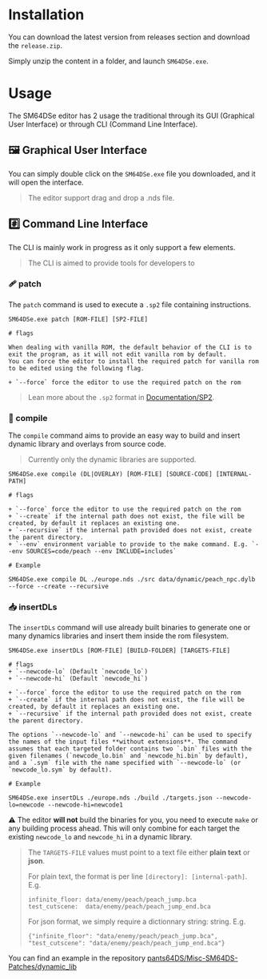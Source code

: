 # Installation

You can download the latest version from releases section and download the `release.zip`.

Simply unzip the content in a folder, and launch `SM64DSe.exe`.

# Usage

The SM64DSe editor has 2 usage the traditional through its GUI (Graphical User Interface) or through CLI (Command Line Interface).

## 🖼️ Graphical User Interface

You can simply double click on the `SM64DSe.exe` file you downloaded, and it will open the interface.

> The editor support drag and drop a .nds file.

## #️⃣ Command Line Interface

The CLI is mainly work in progress as it only support a few elements.

> The CLI is aimed to provide tools for developers to 

### **🩹 patch**

The `patch` command is used to execute a `.sp2` file containing instructions.
````
SM64DSe.exe patch [ROM-FILE] [SP2-FILE]

# flags

When dealing with vanilla ROM, the default behavior of the CLI is to exit the program, as it will not edit vanilla rom by default. 
You can force the editor to install the required patch for vanilla rom to be edited using the following flag.

+ `--force` force the editor to use the required patch on the rom
````

> Lean more about the `.sp2` format in [Documentation/SP2](Documentation/SP2.md).

### **🔨 compile**

The `compile` command aims to provide an easy way to build and insert dynamic library and overlays from source code.

> Currently only the dynamic libraries are supported.

````
SM64DSe.exe compile (DL|OVERLAY) [ROM-FILE] [SOURCE-CODE] [INTERNAL-PATH]

# flags

+ `--force` force the editor to use the required patch on the rom
+ `--create` if the internal path does not exist, the file will be created, by default it replaces an existing one.
+ `--recursive` if the internal path provided does not exist, create the parent directory.
+ `--env` environment variable to provide to the make command. E.g. `--env SOURCES=code/peach --env INCLUDE=includes` 

# Example

SM64DSe.exe compile DL ./europe.nds ./src data/dynamic/peach_npc.dylb --force --create --recursive
````

### **📥 insertDLs**

The `insertDLs` command will use already built binaries to generate one or many dynamics libraries and insert them inside the rom filesystem.

````
SM64DSe.exe insertDLs [ROM-FILE] [BUILD-FOLDER] [TARGETS-FILE]

# flags
+ `--newcode-lo` (Default `newcode_lo`)
+ `--newcode-hi` (Default `newcode_hi`)

+ `--force` force the editor to use the required patch on the rom
+ `--create` if the internal path does not exist, the file will be created, by default it replaces an existing one.
+ `--recursive` if the internal path provided does not exist, create the parent directory.

The options `--newcode-lo` and `--newcode-hi` can be used to specify the names of the input files **without extensions**. The command assumes that each targeted folder contains two `.bin` files with the given filenames (`newcode_lo.bin` and `newcode_hi.bin` by default), and a `.sym` file with the name specified with `--newcode-lo` (or `newcode_lo.sym` by default).

# Example

SM64DSe.exe insertDLs ./europe.nds ./build ./targets.json --newcode-lo=newcode --newcode-hi=newcode1

````

⚠️ The editor **will not** build the binaries for you, you need to execute `make` or any building process ahead. This will only combine for each target the existing `newcode_lo` and `newcode_hi` in a dynamic library.

> The `TARGETS-FILE` values must point to a text file either **plain text** or **json**.
> 
> For plain text, the format is per line `[directory]: [internal-path]`. E.g. 
> ```
> infinite_floor: data/enemy/peach/peach_jump.bca
> test_cutscene:  data/enemy/peach/peach_jump_end.bca
> ```
> 
> For json format, we simply require a dictionnary string: string. E.g.
> 
> ```{"infinite_floor": "data/enemy/peach/peach_jump.bca", "test_cutscene": "data/enemy/peach/peach_jump_end.bca"}```

You can find an example in the repository [pants64DS/Misc-SM64DS-Patches/dynamic_lib](https://github.com/pants64DS/Misc-SM64DS-Patches/tree/master/dynamic_lib)
